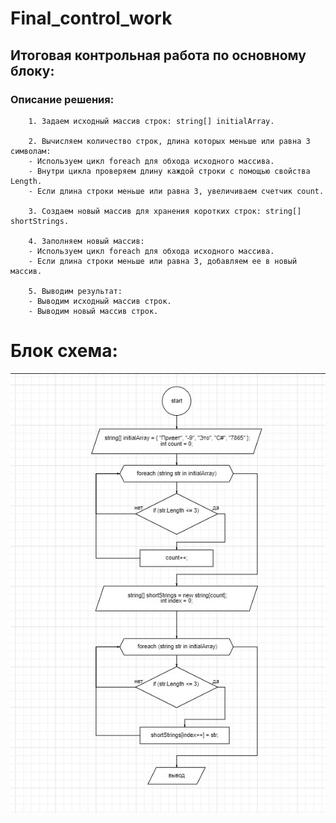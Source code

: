 # Final_control_work
## Итоговая контрольная работа по основному блоку:
### Описание решения:
        1. Задаем исходный массив строк: string[] initialArray.

        2. Вычисляем количество строк, длина которых меньше или равна 3 символам:
        - Используем цикл foreach для обхода исходного массива.
        - Внутри цикла проверяем длину каждой строки с помощью свойства Length.
        - Если длина строки меньше или равна 3, увеличиваем счетчик count.

        3. Создаем новый массив для хранения коротких строк: string[] shortStrings.

        4. Заполняем новый массив:
        - Используем цикл foreach для обхода исходного массива.
        - Если длина строки меньше или равна 3, добавляем ее в новый массив.

        5. Выводим результат:
        - Выводим исходный массив строк.
        - Выводим новый массив строк.
# Блок схема:
![Код](scrn.jpg)